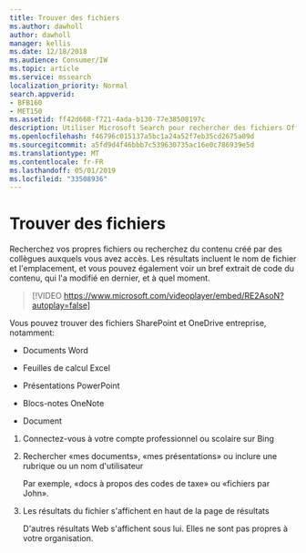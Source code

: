 ```yaml
---
title: Trouver des fichiers
ms.author: dawholl
author: dawholl
manager: kellis
ms.date: 12/18/2018
ms.audience: Consumer/IW
ms.topic: article
ms.service: mssearch
localization_priority: Normal
search.appverid:
- BFB160
- MET150
ms.assetid: ff42d668-f721-4ada-b130-77e38508197c
description: Utiliser Microsoft Search pour rechercher des fichiers Office et des fichiers PDF, ainsi que les informations que vous verrez
ms.openlocfilehash: f46796c015137a5bc1a24a52f7eb35cd2675a09d
ms.sourcegitcommit: a5fd9d4f46bbb7c539630735ac16e0c786939e5d
ms.translationtype: MT
ms.contentlocale: fr-FR
ms.lasthandoff: 05/01/2019
ms.locfileid: "33508936"
---
```

# <a name="find-files"></a>Trouver des fichiers

Recherchez vos propres fichiers ou recherchez du contenu créé par des collègues auxquels vous avez accès. Les résultats incluent le nom de fichier et l'emplacement, et vous pouvez également voir un bref extrait de code du contenu, qui l'a modifié en dernier, et à quel moment.
  
> [!VIDEO https://www.microsoft.com/videoplayer/embed/RE2AsoN?autoplay=false]
  
Vous pouvez trouver des fichiers SharePoint et OneDrive entreprise, notamment:
  
- Documents Word
    
- Feuilles de calcul Excel
    
- Présentations PowerPoint
    
- Blocs-notes OneNote
    
- Document
    
1. Connectez-vous à votre compte professionnel ou scolaire sur Bing
    
2. Rechercher «mes documents», «mes présentations» ou inclure une rubrique ou un nom d'utilisateur
    
    Par exemple, «docs à propos des codes de taxe» ou «fichiers par John».
    
3. Les résultats du fichier s'affichent en haut de la page de résultats
    
    D'autres résultats Web s'affichent sous lui. Elles ne sont pas propres à votre organisation.


